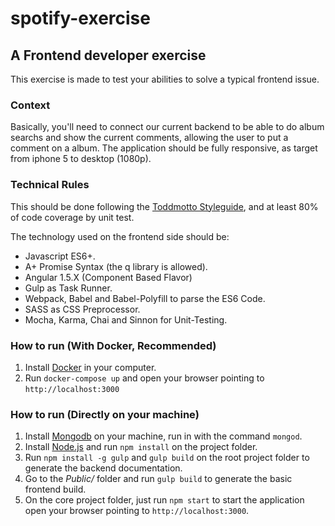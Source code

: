 # spotify-exercise
## A Frontend developer exercise

This exercise is made to test your abilities to solve a typical frontend issue.

### Context

Basically, you'll need to connect our current backend to be able to do album searchs and show the current comments, allowing the user to put a comment on a album.
The application should be fully responsive, as target from iphone 5 to desktop (1080p).

### Technical Rules

This should be done following the [Toddmotto Styleguide](https://github.com/toddmotto/angular-styleguide), and at least 80% of code coverage by unit test.

The technology used on the frontend side should be:
* Javascript ES6+.
* A+ Promise Syntax (the q library is allowed).
* Angular 1.5.X (Component Based Flavor)
* Gulp as Task Runner.
* Webpack, Babel and Babel-Polyfill to parse the ES6 Code.
* SASS as CSS Preprocessor.
* Mocha, Karma, Chai and Sinnon for Unit-Testing.

### How to run (With Docker, Recommended)
1. Install [Docker](https://www.docker.com/) in your computer.
2. Run `docker-compose up` and open your browser pointing to `http://localhost:3000`

### How to run (Directly on your machine)
1. Install [Mongodb](https://www.mongodb.com/) on your machine, run in with the command `mongod`.
2. Install [Node.js](https://nodejs.org/) and run `npm install` on the project folder.
3. Run `npm install -g gulp` and `gulp build` on the root project folder to generate the backend documentation.
4. Go to the *Public/* folder and run `gulp build` to generate the basic frontend build.
5. On the core project folder, just run `npm start` to start the application open your browser pointing to `http://localhost:3000`.

